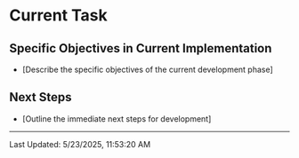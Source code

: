 # Current Task

## Specific Objectives in Current Implementation
*   [Describe the specific objectives of the current development phase]

## Next Steps
*   [Outline the immediate next steps for development]

---
Last Updated: 5/23/2025, 11:53:20 AM